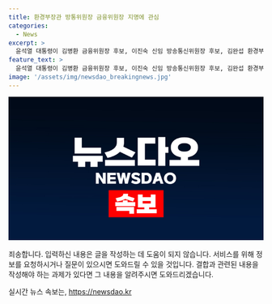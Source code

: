 ```yaml
---
title: 환경부장관 방통위원장 금융위원장 지명에 관심
categories:
  - News
excerpt: >
  윤석열 대통령이 김병환 금융위원장 후보, 이진숙 신임 방송통신위원장 후보, 김완섭 환경부장관 후보를 발표했다. 김완섭 후보는 현 환경부 장관으로 정책 경험이 풍부하며, 이진숙 후보는 전 MBC 사장으로 미디어 경험이 풍부하다. 김병환 후보는 1년 전 기재부 1차관으로 선출된 이후 탁월한 금융 및 거시 경제 지식을 갖췄다고 밝혔다. 또한, 차관급 6명에 대한 인사도 발표되었다.
feature_text: >
  윤석열 대통령이 김병환 금융위원장 후보, 이진숙 신임 방송통신위원장 후보, 김완섭 환경부장관 후보를 발표했다. 김완섭 후보는 현 환경부 장관으로 정책 경험이 풍부하며, 이진숙 후보는 전 MBC 사장으로 미디어 경험이 풍부하다. 김병환 후보는 1년 전 기재부 1차관으로 선출된 이후 탁월한 금융 및 거시 경제 지식을 갖췄다고 밝혔다. 또한, 차관급 6명에 대한 인사도 발표되었다.
image: '/assets/img/newsdao_breakingnews.jpg'
---
```


<p><img src="/assets/img/newsdao_breakingnews.jpg" alt="firstkoreanews 속보" /></p>

<p>죄송합니다. 입력하신 내용은 글을 작성하는 데 도움이 되지 않습니다. 서비스를 위해 정보를 요청하시거나 질문이 있으시면 도와드릴 수 있을 것입니다. 결합과 관련된 내용을 작성해야 하는 과제가 있다면 그 내용을 알려주시면 도와드리겠습니다.</p>
실시간 뉴스 속보는, <a href="https://newsdao.kr" rel="dofollow">https://newsdao.kr</a>


